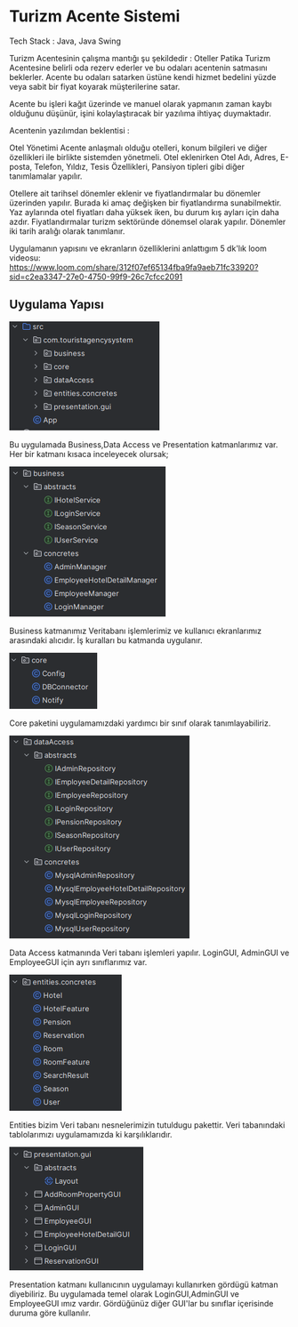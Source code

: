 # Turizm Acente Sistemi

Tech Stack : Java, Java Swing

Turizm Acentesinin çalışma mantığı şu şekildedir : Oteller Patika Turizm Acentesine belirli oda rezerv ederler ve bu odaları acentenin satmasını beklerler. Acente bu odaları satarken üstüne kendi hizmet bedelini yüzde veya sabit bir fiyat koyarak müşterilerine satar.

Acente bu işleri kağıt üzerinde ve manuel olarak yapmanın zaman kaybı olduğunu düşünür, işini kolaylaştıracak bir yazılıma ihtiyaç duymaktadır.

Acentenin yazılımdan beklentisi :

Otel Yönetimi
Acente anlaşmalı olduğu otelleri, konum bilgileri ve diğer özellikleri ile birlikte sistemden yönetmeli. Otel eklenirken Otel Adı, Adres, E-posta, Telefon, Yıldız, Tesis Özellikleri, Pansiyon tipleri gibi diğer tanımlamalar yapılır.

Otellere ait tarihsel dönemler eklenir ve fiyatlandırmalar bu dönemler üzerinden yapılır. Burada ki amaç değişken bir fiyatlandırma sunabilmektir. Yaz aylarında otel fiyatları daha yüksek iken, bu durum kış ayları için daha azdır. Fiyatlandırmalar turizm sektöründe dönemsel olarak yapılır. Dönemler iki tarih aralığı olarak tanımlanır.

Uygulamanın yapısını ve ekranların özelliklerini anlattıgım 5 dk'lık loom videosu: 
https://www.loom.com/share/312f07ef65134fba9fa9aeb71fc33920?sid=c2ea3347-27e0-4750-99f9-26c7cfcc2091

## Uygulama Yapısı

![](./ss/ss1.png)

Bu uygulamada Business,Data Access ve Presentation katmanlarımız var. Her bir katmanı kısaca inceleyecek olursak;


![](./ss/ss2.png)

Business katmanımız Veritabanı işlemlerimiz ve kullanıcı ekranlarımız arasındaki alıcıdır. İş kuralları bu katmanda uygulanır.


![](./ss/ss3.png)

Core paketini uygulamamızdaki yardımcı bir sınıf olarak tanımlayabiliriz.


![](./ss/ss4.png)

Data Access katmanında Veri tabanı işlemleri yapılır. LoginGUI, AdminGUI ve EmployeeGUI için ayrı sınıflarımız var.


![](./ss/ss5.png)

Entities bizim Veri tabanı nesnelerimizin tutuldugu pakettir. Veri tabanındaki tablolarımızı uygulamamızda ki karşılıklarıdır.


![](./ss/ss6.png)

Presentation katmanı kullanıcının uygulamayı kullanırken gördügü katman diyebiliriz. Bu uygulamada temel olarak LoginGUI,AdminGUI
ve EmployeeGUI ımız vardır. Gördüğünüz diğer GUI'lar bu sınıflar içerisinde duruma göre kullanılır.

